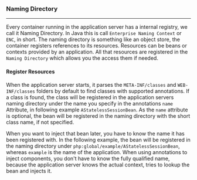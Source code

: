 
### Naming Directory
***

Every container running in the application server has a internal registry, we call it Naming Directory. In Java this is call `Enterprise Naming Context` or `ENC`, in short. The naming directory is something like an object store, the container registers references to its resources. Resources can be beans or contexts provided by an application. All that resources are registered in the `Naming Directory` which allows you the access them if needed.

#### Register Resources

When the application server starts, it parses the `META-INF/classes` and `WEB-INF/classes` folders by default to find classes with supported annotations. If a class is found, the class will be registered in the application servers naming directory under the name you specify in the annotations `name` Attribute, in following example `AStatelessSessionBean`. As the `name` attribute is optional, the bean will be registered in the naming directory with the short class name, if not specified.

When you want to inject that bean later, you have to know the name it has been registered with. In the following example, the bean will be registered in the naming directory under `php:global/example/AStatelessSessionBean`, whereas `example` is the name of the application. When using annotations to inject components, you don't have to know the fully qualified name, because the application server knows the actual context, tries to lookup the bean and injects it.
